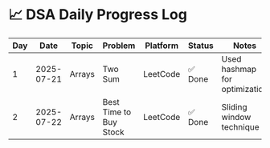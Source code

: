 # 📈 DSA Daily Progress Log

| Day | Date       | Topic        | Problem                   | Platform     | Status | Notes                        |
|-----|------------|--------------|---------------------------|--------------|--------|------------------------------|
| 1   | 2025-07-21 | Arrays       | Two Sum                   | LeetCode     | ✅ Done | Used hashmap for optimization |
| 2   | 2025-07-22 | Arrays       | Best Time to Buy Stock    | LeetCode     | ✅ Done | Sliding window technique     |
